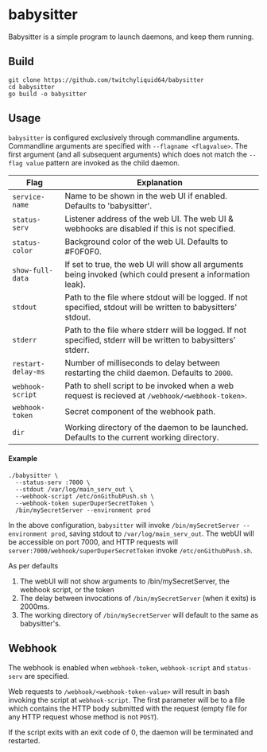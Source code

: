 # babysitter

Babysitter is a simple program to launch daemons, and keep them running.

## Build

```shell
git clone https://github.com/twitchyliquid64/babysitter
cd babysitter
go build -o babysitter
```

## Usage

`babysitter` is configured exclusively through commandline arguments. Commandline arguments are specified with `--flagname <flagvalue>`. The first argument (and all subsequent arguments) which does not match the `--flag value` pattern are invoked as the child daemon.

| Flag          | Explanation |
| --------------| ------------|
| `service-name` | Name to be shown in the web UI if enabled. Defaults to 'babysitter'. |
| `status-serv` | Listener address of the web UI. The web UI & webhooks are disabled if this is not specified. |
| `status-color` | Background color of the web UI. Defaults to #F0F0F0. |
| `show-full-data` | If set to true, the web UI will show all arguments being invoked (which could present a information leak). |
| `stdout` | Path to the file where stdout will be logged. If not specified, stdout will be written to babysitters' stdout. |
| `stderr` | Path to the file where stderr will be logged. If not specified, stderr will be written to babysitters' stderr. |
| `restart-delay-ms` | Number of milliseconds to delay between restarting the child daemon. Defaults to `2000`. |
| `webhook-script` | Path to shell script to be invoked when a web request is recieved at `/webhook/<webhook-token>`. |
| `webhook-token` | Secret component of the webhook path. |
| `dir` | Working directory of the daemon to be launched. Defaults to the current working directory. |

#### Example

```shell
./babysitter \
  --status-serv :7000 \
  --stdout /var/log/main_serv_out \
  --webhook-script /etc/onGithubPush.sh \
  --webhook-token superDuperSecretToken \
  /bin/mySecretServer --environment prod
```

In the above configuration, `babysitter` will invoke `/bin/mySecretServer --environment prod`, saving stdout to `/var/log/main_serv_out`. The webUI will be accessible on port 7000, and HTTP requests will `server:7000/webhook/superDuperSecretToken` invoke `/etc/onGithubPush.sh`.

As per defaults

1. The webUI will not show arguments to /bin/mySecretServer, the webhook script, or the token
2. The delay between invocations of `/bin/mySecretServer` (when it exits) is 2000ms.
3. The working directory of `/bin/mySecretServer` will default to the same as babysitter's.

## Webhook

The webhook is enabled when `webhook-token`, `webhook-script` and `status-serv` are specified.

Web requests to `/webhook/<webhook-token-value>` will result in bash invoking the script at `webhook-script`. The first parameter will be to a file which contains the HTTP body submitted with the request (empty file for any HTTP request whose method is not `POST`).

If the script exits with an exit code of 0, the daemon will be terminated and restarted.
